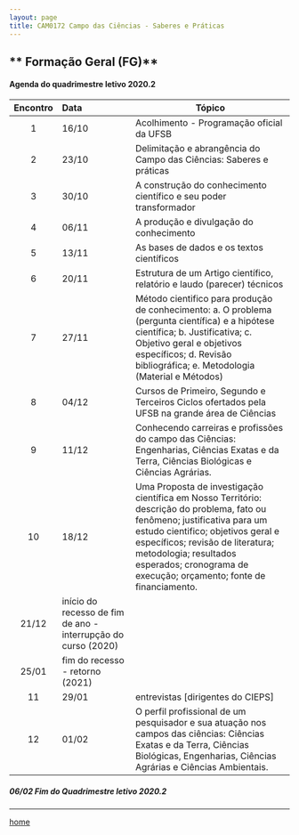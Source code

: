 ```yaml
---
layout: page
title: CAM0172 Campo das Ciências - Saberes e Práticas
---
```

** Formação Geral (FG)**
---
#### Agenda do quadrimestre letivo 2020.2  

Encontro | Data  | Tópico
:---: | :--- |---
1|16/10	| Acolhimento - Programação oficial da UFSB  
2|23/10	| Delimitação e abrangência do Campo das Ciências: Saberes e práticas
3|30/10	|	A construção do conhecimento científico e seu poder transformador
4|06/11	|	A produção e divulgação do conhecimento
5|13/11	|	As bases de dados e os textos científicos
6|20/11	|	Estrutura de um Artigo científico, relatório e laudo (parecer) técnicos
7|27/11	|	Método cientifico para produção de conhecimento: a. O problema (pergunta científica) e a hipótese científica; b. Justificativa; c. Objetivo geral e objetivos específicos; d. Revisão bibliográfica; e. Metodologia (Material e Métodos)
8|04/12	| Cursos de Primeiro, Segundo e Terceiros Ciclos ofertados pela UFSB na grande área de Ciências
9|11/12	|	Conhecendo carreiras e profissões do campo das Ciências: Engenharias, Ciências Exatas e da Terra, Ciências Biológicas e Ciências Agrárias.
10|18/12	|	Uma Proposta de investigação científica em Nosso Território: descrição do problema, fato ou fenômeno; justificativa para um estudo cientifico; objetivos geral e específicos; revisão de literatura; metodologia; resultados esperados; cronograma de execução; orçamento; fonte de financiamento.
|21/12	| início do recesso de fim de ano - interrupção do curso (2020)
|25/01 | fim do recesso - retorno  (2021)
11|29/01	|	 entrevistas [dirigentes do CIEPS]
12|01/02	|	O perfil profissional de um pesquisador e sua atuação nos campos das ciências: Ciências Exatas e da Terra, Ciências Biológicas, Engenharias, Ciências Agrárias e Ciências Ambientais.

#####  06/02		Fim do Quadrimestre letivo 2020.2

---
[home](index.html)
